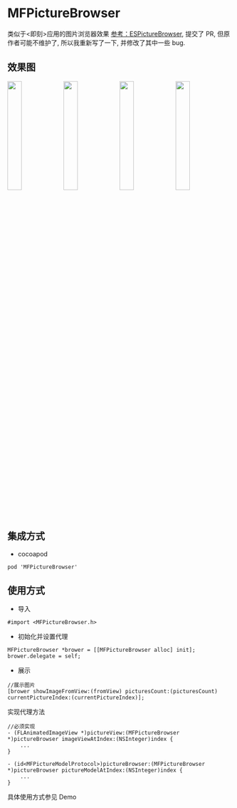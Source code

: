# MFPictureBrowser

类似于<即刻>应用的图片浏览器效果
[参考：ESPictureBrowser](https://github.com/EnjoySR/ESPictureBrowser), 提交了 PR, 但原作者可能不维护了, 所以我重新写了一下, 并修改了其中一些 bug.

## 效果图

<img src="https://github.com/GodzzZZZ/Warehouse/blob/master/MFPictureBrowser/1.gif" width="25%"/><img src="https://github.com/GodzzZZZ/Warehouse/blob/master/MFPictureBrowser/2.gif" width="25%"/><img src="https://github.com/GodzzZZZ/Warehouse/blob/master/MFPictureBrowser/3.gif" width="25%"/><img src="https://github.com/GodzzZZZ/Warehouse/blob/master/MFPictureBrowser/4.gif" width="25%"/>

## 集成方式
- cocoapod

```
pod 'MFPictureBrowser'
```

## 使用方式

- 导入

```objc
#import <MFPictureBrowser.h>
```

- 初始化并设置代理

```objc
MFPictureBrowser *brower = [[MFPictureBrowser alloc] init];
brower.delegate = self;
```
- 展示

```objc
//展示图片
[brower showImageFromView:(fromView) picturesCount:(picturesCount) currentPictureIndex:(currentPictureIndex)];
```

 实现代理方法

```objc
//必须实现
- (FLAnimatedImageView *)pictureView:(MFPictureBrowser *)pictureBrowser imageViewAtIndex:(NSInteger)index {
    ...
}

- (id<MFPictureModelProtocol>)pictureBrowser:(MFPictureBrowser *)pictureBrowser pictureModelAtIndex:(NSInteger)index {
    ...
}
```

具体使用方式参见 Demo

